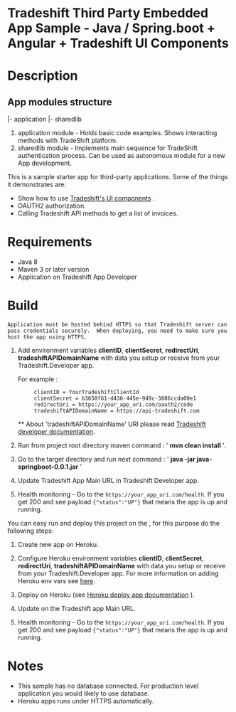 # Tradeshift Third Party Embedded App Sample - Java / Spring.boot + Angular + Tradeshift UI Components

# Description

App modules structure
---------------------
|- application
|- sharedlib

1. application module - Holds basic code examples. Shows interacting methods with TradeShift platform.
2. sharedlib module - Implements main sequence for TradeShift authentication process.
 Can be used as autonomous module for a new App development.


This is a sample starter app for third-party applications. Some of the things it demonstrates are:

-  Show how to use  [Tradeshift's UI components](http://ui.tradeshift.com)  </a>.
-  OAUTH2 authorization.
-  Calling Tradeshift API methods to get a list of invoices.

# Requirements

- Java 8
- Maven 3 or later version
- Application on Tradeshift App Developer

# Build

    Application must be hosted behind HTTPS so that Tradeshift server can pass credentials securely.  When deploying, you need to make sure you host the app using HTTPS.

1. Add environment variables **clientID**, **clientSecret**, **redirectUri**, **tradeshiftAPIDomainName** with data you setup or receive from your Tradeshift.Developer app.

    For example :

            clientID = YourTradeshiftClientId
            clientSecret = b3658f61-d436-445e-949c-3086ccda00e1
            redirectUri = https://your_app_uri.com/oauth2/code
            tradeshiftAPIDomainName = https://api-tradeshift.com

     ** About 'tradeshiftAPIDomainName' URI please read [Tradeshift developer documentation](http://apps.tradeshift.com/developers/documentation/).

2. Run from project root directory maven command : ' **mvn clean install** '.

3. Go to the target directory and run next command : ' **java -jar java-springboot-0.0.1.jar** '

4. Update Tradeshift App Main URL in Tradeshift Developer app.

5. Health monitoring - Go to the  `https://your_app_uri.com/health`.  If you get 200 and see payload `{"status":"UP"}` that means the app is up and running.

You can easy run and deploy this project on the  , for this purpose do the following steps:

1. Create new app on Heroku.

2. Configure Heroku environment variables **clientID**, **clientSecret**, **redirectUri**, **tradeshiftAPIDomainName** with data you setup or receive from your Tradeshift.Developer app.
    For more information on adding Heroku env vars see [here](https://github.com/lorenwest/node-config/wiki/Environment-Variables).

3. Deploy on Heroku (see   [Heroku deploy app documentation](https://devcenter.heroku.com/articles/deploying-spring-boot-apps-to-heroku) ).

4. Update on the Tradeshift app Main URL.

5. Health monitoring - Go to the  `https://your_app_uri.com/health`.  If you get 200 and see payload `{"status":"UP"}` that means the app is up and running.

# Notes

- This sample has no database connected. For production level application you would likely to use database.
- Heroku apps runs under HTTPS automatically.
